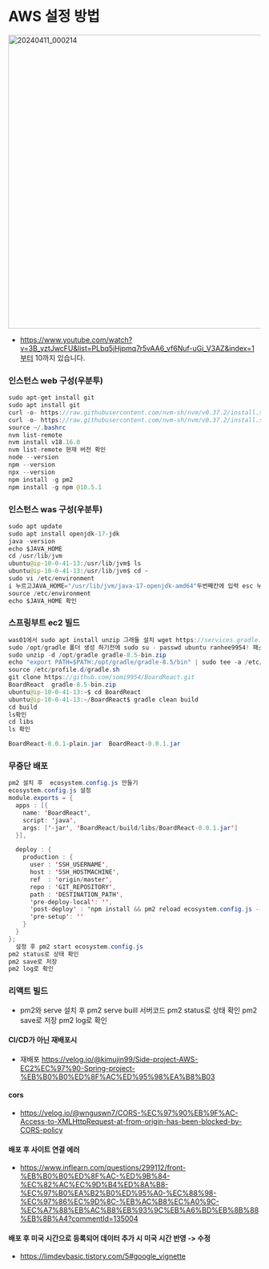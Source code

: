 # AWS 설정 방법
<img width="586" alt="20240411_000214" src="https://github.com/somi9954/BoardReact/assets/137499604/aff2dbbb-f116-43c2-a9e5-e7a6def994ba"><br/>
- https://www.youtube.com/watch?v=3B_yztJwcFU&list=PLbq5jHjpmq7r5vAA6_vf6Nuf-uGi_V3AZ&index=1부터 10까지 있습니다.

### 인스턴스 web 구성(우분투)
```java
sudo apt-get install git
sudo apt install git
curl -o- https://raw.githubusercontent.com/nvm-sh/nvm/v0.37.2/install.sh
curl -o- https://raw.githubusercontent.com/nvm-sh/nvm/v0.37.2/install.sh | bash
source ~/.bashrc
nvm list-remote
nvm install v18.16.0
nvm list-remote 현재 버전 확인
node --version
npm --version
npx --version
npm install -g pm2
npm install -g npm @10.5.1
```

### 인스턴스 was 구성(우분투)
```java
sudo apt update
sudo apt install openjdk-17-jdk
java -version
echo $JAVA_HOME
cd /usr/lib/jvm
ubuntu@ip-10-0-41-13:/usr/lib/jvm$ ls
ubuntu@ip-10-0-41-13:/usr/lib/jvm$ cd ~
sudo vi /etc/environment
i 누르고JAVA_HOME="/usr/lib/jvm/java-17-openjdk-amd64"두번째칸에 입력 esc 누르고 :wq 
source /etc/environment
echo $JAVA_HOME 확인
```

### 스프링부트 ec2 빌드 
```java
was01에서 sudo apt install unzip 그래들 설치 wget https://services.gradle.org/distributions/gradle-8.5-bin.zip
sudo /opt/gradle 폴더 생성 하기전에 sudo su - passwd ubuntu ranhee9954! 패스워드 설정 나갔다가 다시 들어온 뒤에 ls 확인 후 sudo mkdir /opt/gradle
sudo unzip -d /opt/gradle gradle-8.5-bin.zip
echo "export PATH=$PATH:/opt/gradle/gradle-8.5/bin" | sudo tee -a /etc/profile.d/gradle.sh
source /etc/profile.d/gradle.sh
git clone https://github.com/somi9954/BoardReact.git
BoardReact  gradle-8.5-bin.zip
ubuntu@ip-10-0-41-13:~$ cd BoardReact
ubuntu@ip-10-0-41-13:~/BoardReact$ gradle clean build
cd build 
ls확인
cd libs
ls 확인

BoardReact-0.0.1-plain.jar  BoardReact-0.0.1.jar
```

### 무중단 배포
```java
pm2 설치 후  ecosystem.config.js 만들기
ecosystem.config.js 설정
module.exports = {
  apps : [{
    name: 'BoardReact',
    script: 'java',
    args: ['-jar', 'BoardReact/build/libs/BoardReact-0.0.1.jar']
  }],

  deploy : {
    production : {
      user : 'SSH_USERNAME',
      host : 'SSH_HOSTMACHINE',
      ref  : 'origin/master',
      repo : 'GIT_REPOSITORY',
      path : 'DESTINATION_PATH',
      'pre-deploy-local': '',
      'post-deploy' : 'npm install && pm2 reload ecosystem.config.js --env production',
      'pre-setup': ''
    }
  }
};
  설정 후 pm2 start ecosystem.config.js
pm2 status로 상태 확인
pm2 save로 저장
pm2 log로 확인
```
### 리액트 빌드
- pm2와 serve 설치 후 pm2 serve buill 서버코드
pm2 status로 상태 확인
pm2 save로 저장
pm2 log로 확인

#### CI/CD가 아닌 재배포시 
- 재배포 https://velog.io/@kimujin99/Side-project-AWS-EC2%EC%97%90-Spring-project-%EB%B0%B0%ED%8F%AC%ED%95%98%EA%B8%B03

#### cors 
- https://velog.io/@wnguswn7/CORS-%EC%97%90%EB%9F%AC-Access-to-XMLHttpRequest-at-from-origin-has-been-blocked-by-CORS-policy

#### 배포 후 사이트 연결 에러
- https://www.inflearn.com/questions/299112/front-%EB%B0%B0%ED%8F%AC-%ED%9B%84-%EC%82%AC%EC%9D%B4%ED%8A%B8-%EC%97%B0%EA%B2%B0%ED%95%A0-%EC%88%98-%EC%97%86%EC%9D%8C-%EB%AC%B8%EC%A0%9C-%EC%A7%88%EB%AC%B8%EB%93%9C%EB%A6%BD%EB%8B%88%EB%8B%A4?commentId=135004

#### 배포 후 미국 시간으로 등록되어 데이터 추가 시 미국 시간 반영 -> 수정 
- https://limdevbasic.tistory.com/5#google_vignette

